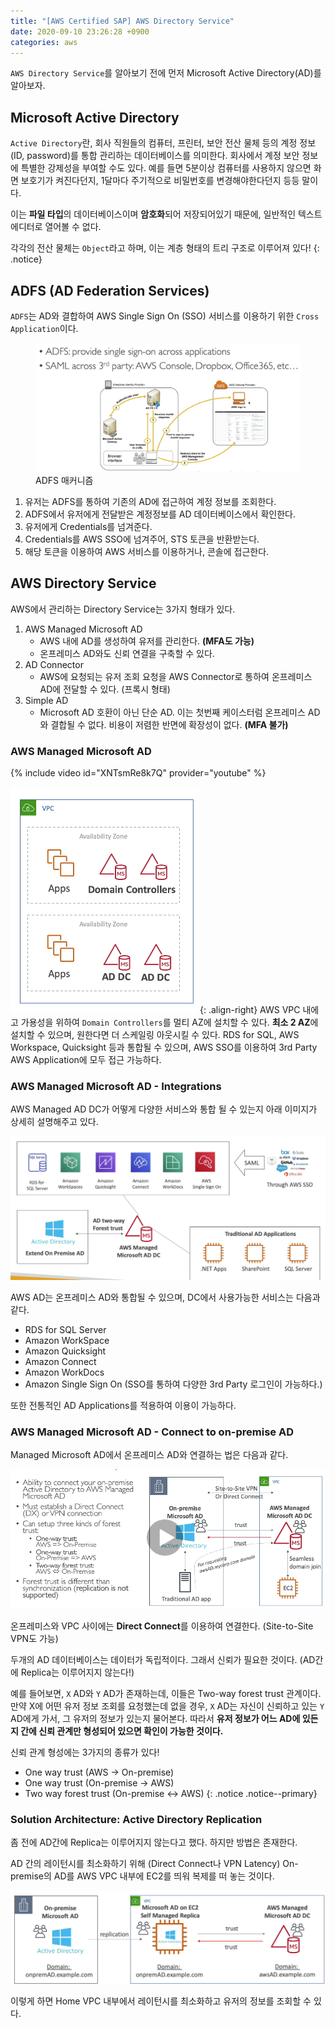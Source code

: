 ```yaml
---
title: "[AWS Certified SAP] AWS Directory Service"
date: 2020-09-10 23:26:28 +0900
categories: aws
---
```


`AWS Directory Service`를 알아보기 전에 먼저 Microsoft Active Directory(AD)를 알아보자.

## Microsoft Active Directory

`Active Directory`란, 회사 직원들의 컴퓨터, 프린터, 보안 전산 물체 등의 계정 정보(ID, password)를 통합 관리하는 데이터베이스를 의미한다. 회사에서 계정 보안 정보에 특별한 강제성을 부여할 수도 있다. 예를 들면 5분이상 컴퓨터를 사용하지 않으면 화면 보호기가 켜진다던지, 1달마다 주기적으로 비밀번호를 변경해야한다던지 등등 말이다.

이는 **파일 타입**의 데이터베이스이며 **암호화**되어 저장되어있기 때문에, 일반적인 텍스트 에디터로 열어볼 수 없다.

각각의 전산 물체는 `Object`라고 하며, 이는 계층 형태의 트리 구조로 이루어져 있다!
{: .notice}

## ADFS (AD Federation Services)

`ADFS`는 AD와 결합하여 AWS Single Sign On (SSO) 서비스를 이용하기 위한 `Cross Application`이다.

<figure>
    <img src="/assets/images/2020-09-10-00.png" />
    <figcaption>ADFS 매커니즘</figcaption>
</figure>

1. 유저는 ADFS를 통하여 기존의 AD에 접근하여 계정 정보를 조회한다.
2. ADFS에서 유저에게 전달받은 계정정보를 AD 데이터베이스에서 확인한다.
3. 유저에게 Credentials를 넘겨준다.
4. Credentials를 AWS SSO에 넘겨주어, STS 토큰을 반환받는다.
5. 해당 토큰을 이용하여 AWS 서비스를 이용하거나, 콘솔에 접근한다.

## AWS Directory Service

AWS에서 관리하는 Directory Service는 3가지 형태가 있다.

1. AWS Managed Microsoft AD
   - AWS 내에 AD를 생성하여 유저를 관리한다. **(MFA도 가능)**
   - 온프레미스 AD와도 신뢰 연결을 구축할 수 있다.
2. AD Connector
   - AWS에 요청되는 유저 조회 요청을 AWS Connector로 통하여 온프레미스 AD에 전달할 수 있다. (프록시 형태)
3. Simple AD
   - Microsoft AD 호환이 아닌 단순 AD. 이는 첫번째 케이스터럼 온프레미스 AD와 결합될 수 없다. 비용이 저렴한 반면에 확장성이 없다. **(MFA 불가)**

### AWS Managed Microsoft AD

{% include video id="XNTsmRe8k7Q" provider="youtube" %}

![image-right](/assets/images/2020-09-10-01.png){: .align-right}
AWS VPC 내에 고 가용성을 위하여 `Domain Controllers`를 멀티 AZ에 설치할 수 있다. **최소 2 AZ**에 설치할 수 있으며, 원한다면 더 스케일링 아웃시킬 수 있다.
RDS for SQL, AWS Workspace, Quicksight 등과 통합될 수 있으며, AWS SSO를 이용하여 3rd Party AWS Application에 모두 접근 가능하다.

### AWS Managed Microsoft AD - Integrations

AWS Managed AD DC가 어떻게 다양한 서비스와 통합 될 수 있는지 아래 이미지가 상세히 설명해주고 있다.

![](/assets/images/2020-09-10-02.png)

AWS AD는 온프레미스 AD와 통합될 수 있으며, DC에서 사용가능한 서비스는 다음과 같다.

- RDS for SQL Server
- Amazon WorkSpace
- Amazon Quicksight
- Amazon Connect
- Amazon WorkDocs
- Amazon Single Sign On (SSO를 통하여 다양한 3rd Party 로그인이 가능하다.)

또한 전통적인 AD Applications를 적용하여 이용이 가능하다.

### AWS Managed Microsoft AD - Connect to on-premise AD

Managed Microsoft AD에서 온프레미스 AD와 연결하는 법은 다음과 같다.

![](/assets/images/2020-09-10-03.png)

온프레미스와 VPC 사이에는 **Direct Connect**를 이용하여 연결한다. (Site-to-Site VPN도 가능)

두개의 AD 데이터베이스는 데이터가 독립적이다. 그래서 신뢰가 필요한 것이다. (AD간에 Replica는 이루어지지 않는다!)

예를 들어보면, `X` AD와 `Y` AD가 존재하는데, 이들은 Two-way forest trust 관계이다. 만약 X에 어떤 유저 정보 조회를 요청했는데 없을 경우, `X` AD는 자신이 신뢰하고 있는 `Y` AD에게 가서, 그 유저의 정보가 있는지 물어본다.
따라서 **유저 정보가 어느 AD에 있든지 간에 신뢰 관계만 형성되어 있으면 확인이 가능한 것이다.**

신뢰 관계 형성에는 3가지의 종류가 있다!

- One way trust (AWS -> On-premise)
- One way trust (On-premise -> AWS)
- Two way forest trust (On-premise <-> AWS)
  {: .notice .notice--primary}

### Solution Architecture: Active Directory Replication

좀 전에 AD간에 Replica는 이루어지지 않는다고 했다. 하지만 방법은 존재한다.

AD 간의 레이턴시를 최소화하기 위해 (Direct Connect나 VPN Latency) On-premise의 AD를 AWS VPC 내부에 EC2를 띄워 복제를 떠 놓는 것이다.

![](/assets/images/2020-09-10-04.png)

이렇게 하면 Home VPC 내부에서 레이턴시를 최소화하고 유저의 정보를 조회할 수 있다.
